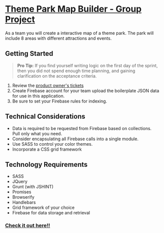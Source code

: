 # [Theme Park Map Builder - Group Project](https://beelarr.github.io/d21-group-theme-park-hogwarts/)

As a team you will create a interactive map of a theme park. The park will include 8 areas with different attractions and events.

## Getting Started

> **Pro Tip:** If you find yourself writing logic on the first day of the sprint, then you did not spend enough time planning, and gaining clarification on the acceptance criteria.

1. Review the [product owner's tickets](https://github.com/nashville-software-school/group-project-theme-park/issues)
1. Create Firebase account for your team upload the boilerplate JSON data for use in this application.
1. Be sure to set your Firebase rules for indexing.

## Technical Considerations
* Data is required to be requested from Firebase based on collections. Pull only what you need.
* Consider encapsulating all Firebase calls into a single module.
* Use SASS to control your color themes.
* Incorporate a CSS grid framework

## Technology Requirements
* SASS
* JQuery 
* Grunt (with JSHINT) 
* Promises
* Browserify
* Handlebars
* Grid framework of your choice
* Firebase for data storage and retrieval

### [Check it out here!!](https://beelarr.github.io/d21-group-theme-park-hogwarts/)
